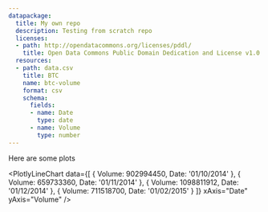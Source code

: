 ```yaml
---
datapackage:
  title: My own repo
  description: Testing from scratch repo
  licenses:
  - path: http://opendatacommons.org/licenses/pddl/
    title: Open Data Commons Public Domain Dedication and License v1.0
  resources:
  - path: data.csv
    title: BTC
    name: btc-volume
    format: csv
    schema:
      fields:
      - name: Date
        type: date
      - name: Volume
        type: number
---
```


Here are some plots

<LineChart
  data="data.csv"
  title="Bitcoin Data"
  xAxis="Date"
  yAxis="Volume"
/>



<PlotlyLineChart
  data={[
    {
      Volume: 902994450,
      Date: '01/10/2014'
    },
    {
      Volume: 659733360,
      Date: '01/11/2014'
    },
    {
      Volume: 1098811912,
      Date: '01/12/2014'
    },
    {
      Volume: 711518700,
      Date: '01/02/2015'
    }
  ]}
  xAxis="Date"
  yAxis="Volume"
/>
